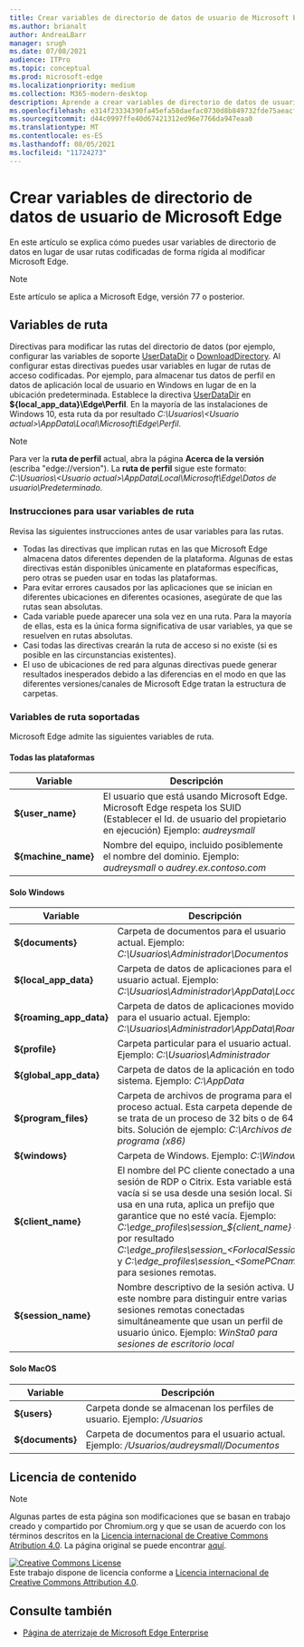 ```yaml
---
title: Crear variables de directorio de datos de usuario de Microsoft Edge
ms.author: brianalt
author: AndreaLBarr
manager: srugh
ms.date: 07/08/2021
audience: ITPro
ms.topic: conceptual
ms.prod: microsoft-edge
ms.localizationpriority: medium
ms.collection: M365-modern-desktop
description: Aprende a crear variables de directorio de datos de usuario de Microsoft Edge
ms.openlocfilehash: e314f23334390fa45efa58daefac0730d8b849732fde75aeacffe4a486c50762
ms.sourcegitcommit: d44c0997ffe40d67421312ed96e7766da947eaa0
ms.translationtype: MT
ms.contentlocale: es-ES
ms.lasthandoff: 08/05/2021
ms.locfileid: "11724273"
---
```

# <a name="create-microsoft-edge-user-data-directory-variables"></a>Crear variables de directorio de datos de usuario de Microsoft Edge

En este artículo se explica cómo puedes usar variables de directorio de datos en lugar de usar rutas codificadas de forma rígida al modificar Microsoft Edge.

>[!NOTE]
>Este artículo se aplica a Microsoft Edge, versión 77 o posterior.
## <a name="path-variables"></a>Variables de ruta

Directivas para modificar las rutas del directorio de datos (por ejemplo, configurar las variables de soporte [UserDataDir](microsoft-edge-policies.md#userdatadir) o [DownloadDirectory](microsoft-edge-policies.md#downloaddirectory). Al configurar estas directivas puedes usar variables en lugar de rutas de acceso codificadas. Por ejemplo, para almacenar tus datos de perfil en datos de aplicación local de usuario en Windows en lugar de en la ubicación predeterminada. Establece la directiva [UserDataDir](microsoft-edge-policies.md#userdatadir) en **${local_app_data}\Edge\Perfil**. En la mayoría de las instalaciones de Windows 10, esta ruta da por resultado *C:\Usuarios\\&lt;Usuario actual&gt;\AppData\Local\Microsoft\Edge\Perfil*.

>[!NOTE]
>Para ver la  **ruta de perfil** actual, abra la página **Acerca de la versión** (escriba "edge://version"). La **ruta de perfil** sigue este formato: *C:\Usuarios\\&lt;Usuario actual&gt;\AppData\Local\Microsoft\Edge\Datos de usuario\Predeterminado*.

### <a name="guidance-for-using-path-variables"></a>Instrucciones para usar variables de ruta

Revisa las siguientes instrucciones antes de usar variables para las rutas.

- Todas las directivas que implican rutas en las que Microsoft Edge almacena datos diferentes dependen de la plataforma. Algunas de estas directivas están disponibles únicamente en plataformas específicas, pero otras se pueden usar en todas las plataformas.
- Para evitar errores causados por las aplicaciones que se inician en diferentes ubicaciones en diferentes ocasiones, asegúrate de que las rutas sean absolutas.
- Cada variable puede aparecer una sola vez en una ruta. Para la mayoría de ellas, esta es la única forma significativa de usar variables, ya que se resuelven en rutas absolutas.
- Casi todas las directivas crearán la ruta de acceso si no existe (si es posible en las circunstancias existentes).
- El uso de ubicaciones de red para algunas directivas puede generar resultados inesperados debido a las diferencias en el modo en que las diferentes versiones/canales de Microsoft Edge tratan la estructura de carpetas.

### <a name="supported-path-variables"></a>Variables de ruta soportadas

Microsoft Edge admite las siguientes variables de ruta.

#### <a name="all-platforms"></a>Todas las plataformas

| Variable | Descripción |
| --- | --- |
| **${user_name}** | El usuario que está usando Microsoft Edge. Microsoft Edge respeta los SUID (Establecer el Id. de usuario del propietario en ejecución) Ejemplo: *audreysmall* |
| **${machine_name}** | Nombre del equipo, incluido posiblemente el nombre del dominio. Ejemplo: *audreysmall* o *audrey.ex.contoso.com* |

#### <a name="windows-only"></a>Solo Windows

| Variable | Descripción |
| --- | --- |
| **${documents}** | Carpeta de documentos para el usuario actual. Ejemplo: *C:\Usuarios\Administrador\Documentos* |
|**${local_app_data}** | Carpeta de datos de aplicaciones para el usuario actual. Ejemplo: *C:\Usuarios\Administrador\AppData\Local* |
|**${roaming_app_data}** | Carpeta de datos de aplicaciones movidos para el usuario actual. Ejemplo: *C:\Usuarios\Administrador\AppData\Roaming* |
| **${profile}** | Carpeta particular para el usuario actual. Ejemplo: *C:\Usuarios\Administrador* |
| **${global_app_data}** | Carpeta de datos de la aplicación en todo el sistema. Ejemplo: *C:\AppData* |
| **${program_files}** | Carpeta de archivos de programa para el proceso actual. Esta carpeta depende de si se trata de un proceso de 32 bits o de 64 bits. Solución de ejemplo: *C:\Archivos de programa (x86)* |
| **${windows}** | Carpeta de Windows. Ejemplo: *C:\Windows* |
| **${client_name}** | El nombre del PC cliente conectado a una sesión de RDP o Citrix. Esta variable está vacía si se usa desde una sesión local. Si se usa en una ruta, aplica un prefijo que garantice que no esté vacía. Ejemplo: *C:\edge_profiles\session_${client_name}* da por resultado *C:\edge_profiles\session_&lt;ForlocalSessions&gt;* y *C:\edge_profiles\session_&lt;SomePCname&gt;* para sesiones remotas. |
| **${session_name}** | Nombre descriptivo de la sesión activa. Usa este nombre para distinguir entre varias sesiones remotas conectadas simultáneamente que usan un perfil de usuario único. Ejemplo: *WinSta0 para sesiones de escritorio local* |

#### <a name="macos-only"></a>Solo MacOS

| Variable | Descripción |
| --- | --- |
| **${users}** | Carpeta donde se almacenan los perfiles de usuario. Ejemplo: */Usuarios* |
| **${documents}** | Carpeta de documentos para el usuario actual. Ejemplo: */Usuarios/audreysmall/Documentos* |

## <a name="content-license"></a>Licencia de contenido

>[!NOTE]
>Algunas partes de esta página son modificaciones que se basan en trabajo creado y compartido por Chromium.org y que se usan de acuerdo con los términos descritos en la [Licencia internacional de Creative Commons Atribution 4.0](http://creativecommons.org/licenses/by/4.0/). La página original se puede encontrar [aquí](https://www.chromium.org/administrators/policy-list-3/user-data-directory-variables).
  
<a rel="license" href="http://creativecommons.org/licenses/by/4.0/"><img alt="Creative Commons License" style="border-width:0" src="https://i.creativecommons.org/l/by/4.0/88x31.png" /></a><br/>Este trabajo dispone de licencia conforme a <a rel="license" href="http://creativecommons.org/licenses/by/4.0/">Licencia internacional de Creative Commons Attribution 4.0</a>.
## <a name="see-also"></a>Consulte también

- [Página de aterrizaje de Microsoft Edge Enterprise](https://aka.ms/EdgeEnterprise)
